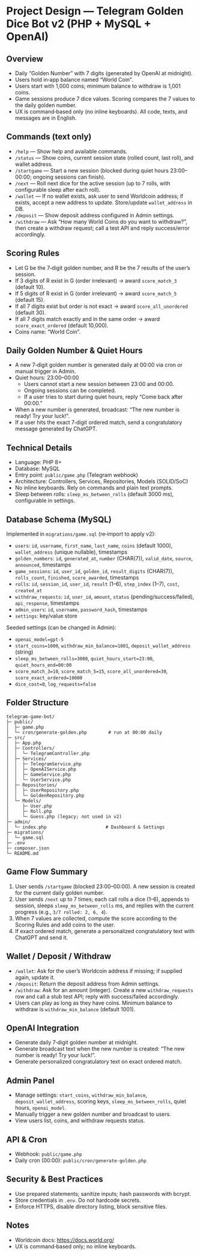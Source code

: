 # Project Design — Telegram Golden Dice Bot v2 (PHP + MySQL + OpenAI)

## Overview

- Daily “Golden Number” with 7 digits (generated by OpenAI at midnight).
- Users hold in‑app balance named “World Coin”.
- Users start with 1,000 coins; minimum balance to withdraw is 1,001 coins.
- Game sessions produce 7 dice values. Scoring compares the 7 values to the daily golden number.
- UX is command‑based only (no inline keyboards). All code, texts, and messages are in English.

## Commands (text only)

- `/help` — Show help and available commands.
- `/status` — Show coins, current session state (rolled count, last roll), and wallet address.
- `/startgame` — Start a new session (blocked during quiet hours 23:00–00:00; ongoing sessions can finish).
- `/next` — Roll next dice for the active session (up to 7 rolls, with configurable sleep after each roll).
- `/wallet` — If no wallet exists, ask user to send Worldcoin address; if exists, accept a new address to update. Store/update `wallet_address` in DB.
- `/deposit` — Show deposit address configured in Admin settings.
- `/withdraw` — Ask “How many World Coins do you want to withdraw?”, then create a withdraw request; call a test API and reply success/error accordingly.

## Scoring Rules

- Let G be the 7‑digit golden number, and R be the 7 results of the user’s session.
- If 3 digits of R exist in G (order irrelevant) → award `score_match_3` (default 10).
- If 5 digits of R exist in G (order irrelevant) → award `score_match_5` (default 15).
- If all 7 digits exist but order is not exact → award `score_all_unordered` (default 30).
- If all 7 digits match exactly and in the same order → award `score_exact_ordered` (default 10,000).
- Coins name: “World Coin”.

## Daily Golden Number & Quiet Hours

- A new 7‑digit golden number is generated daily at 00:00 via cron or manual trigger in Admin.
- Quiet hours: 23:00–00:00
  - Users cannot start a new session between 23:00 and 00:00.
  - Ongoing sessions can be completed.
  - If a user tries to start during quiet hours, reply “Come back after 00:00.”
- When a new number is generated, broadcast: “The new number is ready! Try your luck!”.
- If a user hits the exact 7‑digit ordered match, send a congratulatory message generated by ChatGPT.

## Technical Details

- Language: PHP 8+
- Database: MySQL
- Entry point: `public/game.php` (Telegram webhook)
- Architecture: Controllers, Services, Repositories, Models (SOLID/SoC)
- No inline keyboards. Rely on commands and plain text prompts.
- Sleep between rolls: `sleep_ms_between_rolls` (default 3000 ms), configurable in settings.

## Database Schema (MySQL)

Implemented in `migrations/game.sql` (re‑import to apply v2):

- `users`: `id`, `username`, `first_name`, `last_name`, `coins` (default 1000), `wallet_address` (unique nullable), timestamps
- `golden_numbers`: `id`, `generated_at`, `number` (CHAR(7)), `valid_date`, `source`, `announced`, timestamps
- `game_sessions`: `id`, `user_id`, `golden_id`, `result_digits` (CHAR(7)), `rolls_count`, `finished`, `score_awarded`, timestamps
- `rolls`: `id`, `session_id`, `user_id`, `result` (1–6), `step_index` (1–7), `cost`, `created_at`
- `withdraw_requests`: `id`, `user_id`, `amount`, `status` (pending/success/failed), `api_response`, timestamps
- `admin_users`: `id`, `username`, `password_hash`, timestamps
- `settings`: key/value store

Seeded settings (can be changed in Admin):
- `openai_model=gpt-5`
- `start_coins=1000`, `withdraw_min_balance=1001`, `deposit_wallet_address` (string)
- `sleep_ms_between_rolls=3000`, `quiet_hours_start=23:00`, `quiet_hours_end=00:00`
- `score_match_3=10`, `score_match_5=15`, `score_all_unordered=30`, `score_exact_ordered=10000`
- `dice_cost=0`, `log_requests=false`

## Folder Structure

```
telegram-game-bot/
├─ public/
│  ├─ game.php
│  └─ cron/generate-golden.php        # run at 00:00 daily
├─ src/
│  ├─ App.php
│  ├─ Controllers/
│  │  └─ TelegramController.php
│  ├─ Services/
│  │  ├─ TelegramService.php
│  │  ├─ OpenAIService.php
│  │  ├─ GameService.php
│  │  └─ UserService.php
│  ├─ Repositories/
│  │  ├─ UserRepository.php
│  │  └─ GoldenRepository.php
│  └─ Models/
│     ├─ User.php
│     ├─ Roll.php
│     └─ Guess.php (legacy; not used in v2)
├─ admin/
│  └─ index.php                      # Dashboard & Settings
├─ migrations/
│  └─ game.sql
├─ .env
├─ composer.json
└─ README.md
```

## Game Flow Summary

1) User sends `/startgame` (blocked 23:00–00:00). A new session is created for the current daily golden number.
2) User sends `/next` up to 7 times; each call rolls a dice (1–6), appends to session, sleeps `sleep_ms_between_rolls` ms, and replies with the current progress (e.g., `3/7 rolled: 2, 6, 4`).
3) When 7 values are collected, compute the score according to the Scoring Rules and add coins to the user.
4) If exact ordered match, generate a personalized congratulatory text with ChatGPT and send it.

## Wallet / Deposit / Withdraw

- `/wallet`: Ask for the user’s Worldcoin address if missing; if supplied again, update it.
- `/deposit`: Return the deposit address from Admin settings.
- `/withdraw`: Ask for an amount (integer). Create a new `withdraw_requests` row and call a stub test API; reply with success/failed accordingly.
- Users can play as long as they have coins. Minimum balance to withdraw is `withdraw_min_balance` (default 1001).

## OpenAI Integration

- Generate daily 7‑digit golden number at midnight.
- Generate broadcast text when the new number is created: “The new number is ready! Try your luck!”.
- Generate personalized congratulatory text on exact ordered match.

## Admin Panel

- Manage settings: `start_coins`, `withdraw_min_balance`, `deposit_wallet_address`, scoring keys, `sleep_ms_between_rolls`, quiet hours, `openai_model`.
- Manually trigger a new golden number and broadcast to users.
- View users list, coins, and withdraw requests status.

## API & Cron

- Webhook: `public/game.php`
- Daily cron (00:00): `public/cron/generate-golden.php`

## Security & Best Practices

- Use prepared statements; sanitize inputs; hash passwords with bcrypt.
- Store credentials in `.env`. Do not hardcode secrets.
- Enforce HTTPS, disable directory listing, block sensitive files.

## Notes

- Worldcoin docs: https://docs.world.org/
- UX is command‑based only; no inline keyboards.